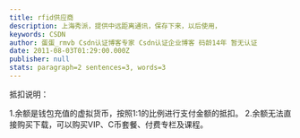 ```yaml
---
title: rfid供应商
description: 上海秀派，提供中远距离通讯，保存下来，以后使用，
keywords: CSDN
author: 蛋蛋_rmvb Csdn认证博客专家 Csdn认证企业博客 码龄14年 暂无认证
date: 2011-08-03T01:29:00.000Z
publisher: null
stats: paragraph=2 sentences=3, words=3
---
```

抵扣说明：

1.余额是钱包充值的虚拟货币，按照1:1的比例进行支付金额的抵扣。
2.余额无法直接购买下载，可以购买VIP、C币套餐、付费专栏及课程。

